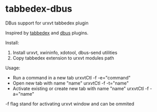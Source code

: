 # tabbedex-dbus
DBus support for urxvt tabbedex plugin

Inspired by [tabbedex](https://github.com/stepb/urxvt-tabbedex) and [dbus](https://github.com/Elv13/urxvt-dbus) plugins.

Install:
1. Install urxvt, xwininfo, xdotool, dbus-send utilities
2. Copy tabbedex extension to urxvt modules path

Usage:
- Run a command in a new tab
    urxvtCtl -f -e="command"
- Open new tab with name "name"
    urxvtCtl -f -t="name"
- Activate existing or create new tab with name "name"
    urxvtCtl -f -a="name"

-f flag stand for activating urxvt window and can be ommited
